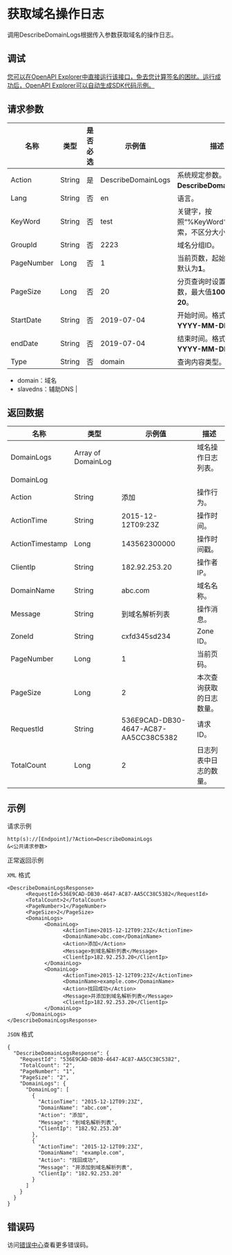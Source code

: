 # 获取域名操作日志

调用DescribeDomainLogs根据传入参数获取域名的操作日志。

## 调试

[您可以在OpenAPI Explorer中直接运行该接口，免去您计算签名的困扰。运行成功后，OpenAPI Explorer可以自动生成SDK代码示例。](https://api.aliyun.com/#product=Alidns&api=DescribeDomainLogs&type=RPC&version=2015-01-09)

## 请求参数

|名称|类型|是否必选|示例值|描述|
|--|--|----|---|--|
|Action|String|是|DescribeDomainLogs|系统规定参数。取值：**DescribeDomainLogs**。 |
|Lang|String|否|en|语言。 |
|KeyWord|String|否|test|关键字，按照“%KeyWord%”模式搜索，不区分大小写。 |
|GroupId|String|否|2223|域名分组ID。 |
|PageNumber|Long|否|1|当前页数，起始值为**1**，默认为**1**。 |
|PageSize|Long|否|20|分页查询时设置的每页行数，最大值**100**，默认为**20**。 |
|StartDate|String|否|2019-07-04|开始时间。格式：**YYYY-MM-DD**。 |
|endDate|String|否|2019-07-04|结束时间。格式：**YYYY-MM-DD**。 |
|Type|String|否|domain|查询内容类型。

 -   domain：域名
-   slavedns：辅助DNS |

## 返回数据

|名称|类型|示例值|描述|
|--|--|---|--|
|DomainLogs|Array of DomainLog| |域名操作日志列表。 |
|DomainLog| | | |
|Action|String|添加|操作行为。 |
|ActionTime|String|2015-12-12T09:23Z|操作时间。 |
|ActionTimestamp|Long|143562300000|操作时间戳。 |
|ClientIp|String|182.92.253.20|操作者IP。 |
|DomainName|String|abc.com|域名名称。 |
|Message|String|到域名解析列表|操作消息。 |
|ZoneId|String|cxfd345sd234|Zone ID。 |
|PageNumber|Long|1|当前页码。 |
|PageSize|Long|2|本次查询获取的日志数量。 |
|RequestId|String|536E9CAD-DB30-4647-AC87-AA5CC38C5382|请求ID。 |
|TotalCount|Long|2|日志列表中日志的数量。 |

## 示例

请求示例

```
http(s)://[Endpoint]/?Action=DescribeDomainLogs
&<公共请求参数>
```

正常返回示例

`XML` 格式

```
<DescribeDomainLogsResponse>
      <RequestId>536E9CAD-DB30-4647-AC87-AA5CC38C5382</RequestId>
      <TotalCount>2</TotalCount>
      <PageNumber>1</PageNumber>
      <PageSize>2</PageSize>
      <DomainLogs>
            <DomainLog>
                  <ActionTime>2015-12-12T09:23Z</ActionTime>
                  <DomainName>abc.com</DomainName>
                  <Action>添加</Action>
                  <Message>到域名解析列表</Message>
                  <ClientIp>182.92.253.20</ClientIp>
            </DomainLog>
            <DomainLog>
                  <ActionTime>2015-12-12T09:23Z</ActionTime>
                  <DomainName>example.com</DomainName>
                  <Action>找回成功</Action>
                  <Message>并添加到域名解析列表</Message>
                  <ClientIp>182.92.253.20</ClientIp>
            </DomainLog>
      </DomainLogs>
</DescribeDomainLogsResponse>
```

`JSON` 格式

```
{
  "DescribeDomainLogsResponse": {
    "RequestId": "536E9CAD-DB30-4647-AC87-AA5CC38C5382",
    "TotalCount": "2",
    "PageNumber": "1",
    "PageSize": "2",
    "DomainLogs": {
      "DomainLog": [
        {
          "ActionTime": "2015-12-12T09:23Z",
          "DomainName": "abc.com",
          "Action": "添加",
          "Message": "到域名解析列表",
          "ClientIp": "182.92.253.20"
        },
        {
          "ActionTime": "2015-12-12T09:23Z",
          "DomainName": "example.com",
          "Action": "找回成功",
          "Message": "并添加到域名解析列表",
          "ClientIp": "182.92.253.20"
        }
      ]
    }
  }
}
```

## 错误码

访问[错误中心](https://error-center.alibabacloud.com/status/product/Alidns)查看更多错误码。

